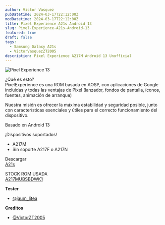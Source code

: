 ```yaml
---
author: Victor Vasquez
pubDatetime: 2024-03-17T22:12:00Z
modDatetime: 2024-03-17T22:12:00Z
title: Pixel Experience A21s Android 13
slug: Pixel-Experience-A21s-Android-13
featured: true
draft: false
tags:
  - Samsung Galaxy A21s
  - VictorVasquezZT2005
description: Pixel Experience A217M Android 13 Unofficial
---
```

<Image src="https://raw.githubusercontent.com/VictorVasquezZT2005/ZTForum-Cloud/main/img/posts/pixel-experience-13-a21s.jpg" alt="Pixel Experience 13"/>

¿Qué es esto? <br>
PixelExperience es una ROM basada en AOSP, con aplicaciones de Google incluidas y todas las ventajas de Pixel (lanzador, fondos de pantalla, íconos, fuentes, animación de arranque)

Nuestra misión es ofrecer la máxima estabilidad y seguridad posible, junto con características esenciales y útiles para el correcto funcionamiento del dispositivo.

Basado en Android 13


¡Dispositivos soportados!
- A217M
- Sin soporte A217F o A217N

Descargar
<br>
<a href="https://github.com/VictorVasquezZT2005/PIXEL-EXPERIENCE-A217M/releases/tag/PIXEL-EXPERIENSE-13-A217M">A21s</a>

STOCK ROM USADA
<br>
<a href="https://samfw.com/firmware/SM-A217M/ZTO/A217MUBSBDWK1">A217MUBSBDWK1</a>

<strong>Tester</strong>
- <a href="https://t.me/jaum_lite">@jaum_litea</a>

<strong>Creditos</strong>
- <a href="https://t.me/VictorZT2005">@VictorZT2005</a>